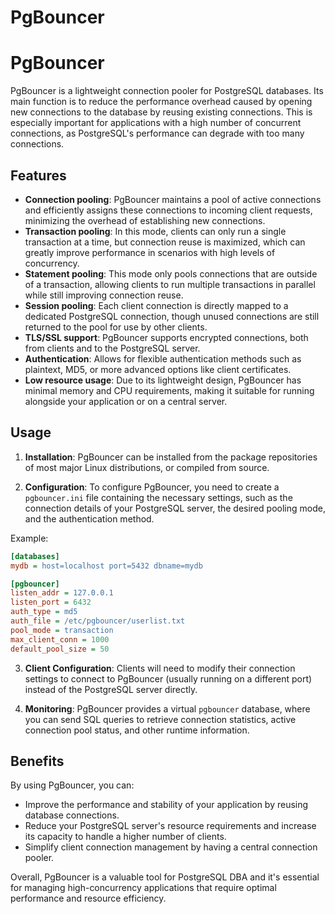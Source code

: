 # PgBouncer

# PgBouncer

PgBouncer is a lightweight connection pooler for PostgreSQL databases. Its main function is to reduce the performance overhead caused by opening new connections to the database by reusing existing connections. This is especially important for applications with a high number of concurrent connections, as PostgreSQL's performance can degrade with too many connections.

## Features

- **Connection pooling**: PgBouncer maintains a pool of active connections and efficiently assigns these connections to incoming client requests, minimizing the overhead of establishing new connections.
- **Transaction pooling**: In this mode, clients can only run a single transaction at a time, but connection reuse is maximized, which can greatly improve performance in scenarios with high levels of concurrency.
- **Statement pooling**: This mode only pools connections that are outside of a transaction, allowing clients to run multiple transactions in parallel while still improving connection reuse.
- **Session pooling**: Each client connection is directly mapped to a dedicated PostgreSQL connection, though unused connections are still returned to the pool for use by other clients.
- **TLS/SSL support**: PgBouncer supports encrypted connections, both from clients and to the PostgreSQL server.
- **Authentication**: Allows for flexible authentication methods such as plaintext, MD5, or more advanced options like client certificates.
- **Low resource usage**: Due to its lightweight design, PgBouncer has minimal memory and CPU requirements, making it suitable for running alongside your application or on a central server.

## Usage

1. **Installation**: PgBouncer can be installed from the package repositories of most major Linux distributions, or compiled from source.

2. **Configuration**: To configure PgBouncer, you need to create a `pgbouncer.ini` file containing the necessary settings, such as the connection details of your PostgreSQL server, the desired pooling mode, and the authentication method.

Example:

```ini
[databases]
mydb = host=localhost port=5432 dbname=mydb

[pgbouncer]
listen_addr = 127.0.0.1
listen_port = 6432
auth_type = md5
auth_file = /etc/pgbouncer/userlist.txt
pool_mode = transaction
max_client_conn = 1000
default_pool_size = 50
```

3. **Client Configuration**: Clients will need to modify their connection settings to connect to PgBouncer (usually running on a different port) instead of the PostgreSQL server directly.

4. **Monitoring**: PgBouncer provides a virtual `pgbouncer` database, where you can send SQL queries to retrieve connection statistics, active connection pool status, and other runtime information.

## Benefits

By using PgBouncer, you can:

- Improve the performance and stability of your application by reusing database connections.
- Reduce your PostgreSQL server's resource requirements and increase its capacity to handle a higher number of clients.
- Simplify client connection management by having a central connection pooler.

Overall, PgBouncer is a valuable tool for PostgreSQL DBA and it's essential for managing high-concurrency applications that require optimal performance and resource efficiency.